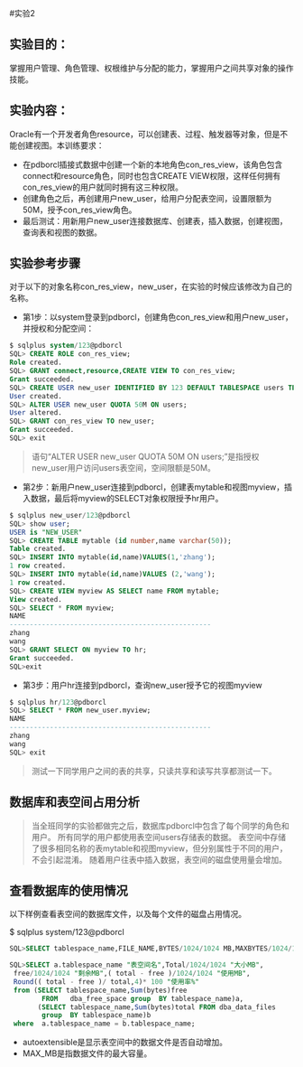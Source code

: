 ﻿#实验2
## 实验目的：

掌握用户管理、角色管理、权根维护与分配的能力，掌握用户之间共享对象的操作技能。

## 实验内容：
Oracle有一个开发者角色resource，可以创建表、过程、触发器等对象，但是不能创建视图。本训练要求：
- 在pdborcl插接式数据中创建一个新的本地角色con_res_view，该角色包含connect和resource角色，同时也包含CREATE VIEW权限，这样任何拥有con_res_view的用户就同时拥有这三种权限。
- 创建角色之后，再创建用户new_user，给用户分配表空间，设置限额为50M，授予con_res_view角色。
- 最后测试：用新用户new_user连接数据库、创建表，插入数据，创建视图，查询表和视图的数据。

## 实验参考步骤

对于以下的对象名称con_res_view，new_user，在实验的时候应该修改为自己的名称。

- 第1步：以system登录到pdborcl，创建角色con_res_view和用户new_user，并授权和分配空间：

```sql
$ sqlplus system/123@pdborcl
SQL> CREATE ROLE con_res_view;
Role created.
SQL> GRANT connect,resource,CREATE VIEW TO con_res_view;
Grant succeeded.
SQL> CREATE USER new_user IDENTIFIED BY 123 DEFAULT TABLESPACE users TEMPORARY TABLESPACE temp;
User created.
SQL> ALTER USER new_user QUOTA 50M ON users;
User altered.
SQL> GRANT con_res_view TO new_user;
Grant succeeded.
SQL> exit
```

> 语句“ALTER USER new_user QUOTA 50M ON users;”是指授权new_user用户访问users表空间，空间限额是50M。

- 第2步：新用户new_user连接到pdborcl，创建表mytable和视图myview，插入数据，最后将myview的SELECT对象权限授予hr用户。

```sql
$ sqlplus new_user/123@pdborcl
SQL> show user;
USER is "NEW_USER"
SQL> CREATE TABLE mytable (id number,name varchar(50));
Table created.
SQL> INSERT INTO mytable(id,name)VALUES(1,'zhang');
1 row created.
SQL> INSERT INTO mytable(id,name)VALUES (2,'wang');
1 row created.
SQL> CREATE VIEW myview AS SELECT name FROM mytable;
View created.
SQL> SELECT * FROM myview;
NAME
--------------------------------------------------
zhang
wang
SQL> GRANT SELECT ON myview TO hr;
Grant succeeded.
SQL>exit
```


- 第3步：用户hr连接到pdborcl，查询new_user授予它的视图myview

```sql
$ sqlplus hr/123@pdborcl
SQL> SELECT * FROM new_user.myview;
NAME
--------------------------------------------------
zhang
wang
SQL> exit
```

> 测试一下同学用户之间的表的共享，只读共享和读写共享都测试一下。

## 数据库和表空间占用分析

> 当全班同学的实验都做完之后，数据库pdborcl中包含了每个同学的角色和用户。
> 所有同学的用户都使用表空间users存储表的数据。
> 表空间中存储了很多相同名称的表mytable和视图myview，但分别属性于不同的用户，不会引起混淆。
> 随着用户往表中插入数据，表空间的磁盘使用量会增加。

## 查看数据库的使用情况

以下样例查看表空间的数据库文件，以及每个文件的磁盘占用情况。

$ sqlplus system/123@pdborcl
```sql
SQL>SELECT tablespace_name,FILE_NAME,BYTES/1024/1024 MB,MAXBYTES/1024/1024 MAX_MB,autoextensible FROM dba_data_files  WHERE  tablespace_name='USERS';

SQL>SELECT a.tablespace_name "表空间名",Total/1024/1024 "大小MB",
 free/1024/1024 "剩余MB",( total - free )/1024/1024 "使用MB",
 Round(( total - free )/ total,4)* 100 "使用率%"
 from (SELECT tablespace_name,Sum(bytes)free
        FROM   dba_free_space group  BY tablespace_name)a,
       (SELECT tablespace_name,Sum(bytes)total FROM dba_data_files
        group  BY tablespace_name)b
 where  a.tablespace_name = b.tablespace_name;
```
- autoextensible是显示表空间中的数据文件是否自动增加。
- MAX_MB是指数据文件的最大容量。
